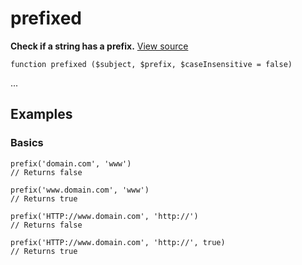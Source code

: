 
# prefixed

**Check if a string has a prefix.** [View source](https://github.com/Eiskis/Baseline-PHP/blob/master/source/strings/prefix/prefixed.php)

	function prefixed ($subject, $prefix, $caseInsensitive = false)

...



## Examples

### Basics

	prefix('domain.com', 'www')
	// Returns false

	prefix('www.domain.com', 'www')
	// Returns true

	prefix('HTTP://www.domain.com', 'http://')
	// Returns false

	prefix('HTTP://www.domain.com', 'http://', true)
	// Returns true
